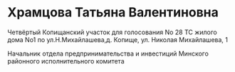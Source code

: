 # Храмцова Татьяна Валентиновна

Четвёртый Копищанский участок для голосования No 28 ТС жилого дома No1 по ул.Н.Михайлашева,д. Копище, ул. Николая Михайлашева, 1

Начальник отдела предпринимательства и инвестиций Минского районного исполнительного комитета

